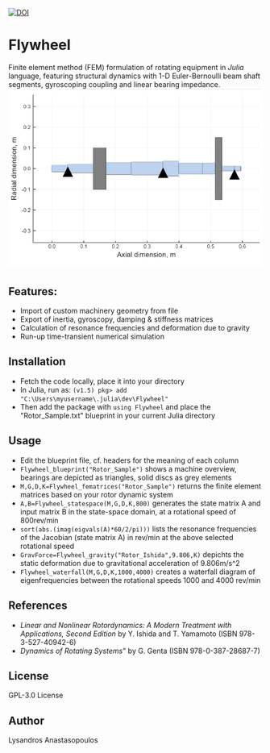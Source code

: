 [![DOI](https://zenodo.org/badge/DOI/10.5281/zenodo.4625162.svg)](https://doi.org/10.5281/zenodo.4625162)

# Flywheel
Finite element method (FEM) formulation of rotating equipment in <em>Julia</em> language, featuring structural dynamics with 1-D  Euler-Bernoulli beam shaft segments, gyroscoping coupling and linear bearing impedance.\
<img src= "pictures/Rotor.PNG"  width="600">

## Features:
* Import of custom machinery geometry from file
* Export of inertia, gyroscopy, damping & stiffness matrices
* Calculation of resonance frequencies and deformation due to gravity
* Run-up time-transient numerical simulation

## Installation
* Fetch the code locally, place it into your directory
* In Julia, run as: `(v1.5) pkg> add "C:\Users\myusername\.julia\dev\Flywheel"`
* Then add the package with `using Flywheel` and place the "Rotor_Sample.txt" blueprint in your current Julia directory


## Usage
* Edit the blueprint file, cf. headers for the meaning of each column
* `Flywheel_blueprint("Rotor_Sample")` shows a machine overview, bearings are depicted as triangles, solid discs as grey elements
* `M,G,D,K=Flywheel_fematrices("Rotor_Sample")` returns the finite element matrices based on your rotor dynamic system
* `A,B=Flywheel_statespace(M,G,D,K,800)` generates the state matrix A and input matrix B in the state-space domain, at a rotational speed of 800rev/min
* `sort(abs.(imag(eigvals(A)*60/2/pi)))` lists the resonance frequencies of the Jacobian (state matrix A) in rev/min at the above selected rotational speed
* `GravForce=Flywheel_gravity("Rotor_Ishida",9.806,K)` depichts the static deformation due to  gravitational acceleration of 9.806m/s^2
* `Flywheel_waterfall(M,G,D,K,1000,4000)` creates a  waterfall diagram of eigenfrequencies between the rotational speeds 1000 and 4000 rev/min

## References
* *Linear and Nonlinear Rotordynamics: A Modern Treatment with Applications, Second Edition* by Y. Ishida and T. Yamamoto (ISBN 978-3-527-40942-6)
* *Dynamics of Rotating Systems*" by G. Genta (ISBN 978-0-387-28687-7)

## License
GPL-3.0 License
 
## Author
Lysandros Anastasopoulos
